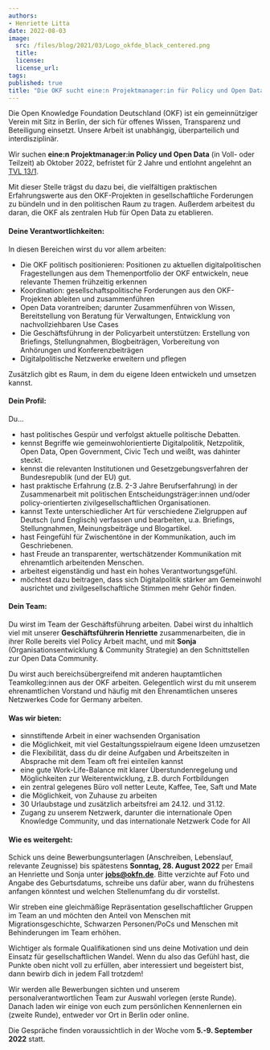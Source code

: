 ```yaml
---
authors:
- Henriette Litta
date: 2022-08-03
image:
  src: /files/blog/2021/03/Logo_okfde_black_centered.png
  title:
  license: 
  license_url:
tags:
published: true
title: "Die OKF sucht eine:n Projektmanager:in für Policy und Open Data"
---
```


Die Open Knowledge Foundation Deutschland (OKF) ist ein gemeinnütziger Verein mit Sitz in Berlin, der sich für offenes Wissen, Transparenz und Beteiligung einsetzt. Unsere Arbeit ist unabhängig, überparteilich und interdisziplinär.

Wir suchen **eine:n Projektmanager:in Policy und Open Data** (in Voll- oder Teilzeit) ab Oktober 2022, befristet für 2 Jahre und entlohnt angelehnt an [TVL 13/1](https://oeffentlicher-dienst.info/c/t/rechner/tv-l/west?id=tv-l-2023&matrix=1).

Mit dieser Stelle trägst du dazu bei, die vielfältigen praktischen Erfahrungswerte aus den OKF-Projekten in gesellschaftliche Forderungen zu bündeln und in den politischen Raum zu tragen. Außerdem arbeitest du daran, die OKF als zentralen Hub für Open Data zu etablieren.

#### Deine Verantwortlichkeiten:

In diesen Bereichen wirst du vor allem arbeiten: 
* Die OKF politisch positionieren: Positionen zu aktuellen digitalpolitischen Fragestellungen aus dem Themenportfolio der OKF entwickeln, neue relevante Themen frühzeitig erkennen
* Koordination: gesellschaftspolitische Forderungen aus den OKF-Projekten ableiten und zusammenführen
* Open Data vorantreiben; darunter Zusammenführen von Wissen, Bereitstellung von Beratung für Verwaltungen, Entwicklung von nachvollziehbaren Use Cases
* Die Geschäftsführung in der Policyarbeit unterstützen: Erstellung von Briefings, Stellungnahmen, Blogbeiträgen, Vorbereitung von Anhörungen und Konferenzbeiträgen
* Digitalpolitische Netzwerke erweitern und pflegen

Zusätzlich gibt es Raum, in dem du eigene Ideen entwickeln und umsetzen kannst. 

#### Dein Profil:

Du...
* hast politisches Gespür und verfolgst aktuelle politische Debatten.
* kennst Begriffe wie gemeinwohlorientierte Digitalpolitik, Netzpolitik, Open Data, Open Government, Civic Tech und weißt, was dahinter steckt.
* kennst die relevanten Institutionen und Gesetzgebungsverfahren der Bundesrepublik (und der EU) gut.
* hast praktische Erfahrung (z.B. 2-3 Jahre Berufserfahrung) in der Zusammenarbeit mit politischen Entscheidungsträger:innen und/oder policy-orientierten zivilgesellschaftlichen Organisationen.
* kannst Texte unterschiedlicher Art für verschiedene Zielgruppen auf Deutsch (und Englisch) verfassen und bearbeiten, u.a. Briefings, Stellungnahmen, Meinungsbeiträge und Blogartikel.
* hast Feingefühl für Zwischentöne in der Kommunikation, auch im Geschriebenen.
* hast Freude an transparenter, wertschätzender Kommunikation mit ehrenamtlich arbeitenden Menschen.
* arbeitest eigenständig und hast ein hohes Verantwortungsgefühl.
* möchtest dazu beitragen, dass sich Digitalpolitik stärker am Gemeinwohl ausrichtet und zivilgesellschaftliche Stimmen mehr Gehör finden.

#### Dein Team:

Du wirst im Team der Geschäftsführung arbeiten. Dabei wirst du inhaltlich viel mit unserer **Geschäftsführerin Henriette** zusammenarbeiten, die in ihrer Rolle bereits viel Policy Arbeit macht, und mit **Sonja** (Organisationsentwicklung & Community Strategie) an den Schnittstellen zur Open Data Community. 

Du wirst auch bereichsübergreifend mit anderen hauptamtlichen Teamkolleg:innen aus der OKF arbeiten. Gelegentlich wirst du mit unserem ehrenamtlichen Vorstand und häufig mit den Ehrenamtlichen unseres Netzwerkes Code for Germany arbeiten. 

#### Was wir bieten:

* sinnstiftende Arbeit in einer wachsenden Organisation
* die Möglichkeit, mit viel Gestaltungsspielraum eigene Ideen umzusetzen
* die Flexibilität, dass du dir deine Aufgaben und Arbeitszeiten in Absprache mit dem Team oft frei einteilen kannst
* eine gute Work-Life-Balance mit klarer Überstundenregelung und Möglichkeiten zur Weiterentwicklung, z.B. durch Fortbildungen 
* ein zentral gelegenes Büro voll netter Leute, Kaffee, Tee, Saft und Mate 
* die Möglichkeit, von Zuhause zu arbeiten
* 30 Urlaubstage und zusätzlich arbeitsfrei am 24.12. und 31.12.
* Zugang zu unserem Netzwerk, darunter die internationale Open Knowledge Community, und das internationale Netzwerk Code for All

#### Wie es weitergeht:

Schick uns deine Bewerbungsunterlagen (Anschreiben, Lebenslauf, relevante Zeugnisse) bis spätestens **Sonntag, 28. August 2022** per Email an Henriette und Sonja unter **jobs@okfn.de**. Bitte verzichte auf Foto und Angabe des Geburtsdatums, schreibe uns dafür aber, wann du frühestens anfangen könntest und welchen Stellenumfang du dir vorstellst.

Wir streben eine gleichmäßige Repräsentation gesellschaftlicher Gruppen im Team an und möchten den Anteil von Menschen mit Migrationsgeschichte, Schwarzen Personen/PoCs und Menschen mit Behinderungen im Team erhöhen.

Wichtiger als formale Qualifikationen sind uns deine Motivation und dein Einsatz für gesellschaftlichen Wandel. Wenn du also das Gefühl hast, die Punkte oben nicht voll  zu erfüllen, aber interessiert und begeistert bist, dann bewirb dich in jedem Fall trotzdem!

Wir werden alle Bewerbungen sichten und unserem personalverantwortlichen Team zur Auswahl vorlegen (erste Runde). Danach laden wir einige von euch zum persönlichen Kennenlernen ein (zweite Runde), entweder vor Ort in Berlin oder online.

Die Gespräche finden voraussichtlich in der Woche vom **5.-9. September 2022** statt.
